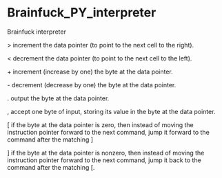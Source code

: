 # Brainfuck_PY_interpreter
 
Brainfuck interpreter

\> increment the data pointer (to point to the next cell to the right).

\< decrement the data pointer (to point to the next cell to the left).

\+ increment (increase by one) the byte at the data pointer.

\- decrement (decrease by one) the byte at the data pointer.

\. output the byte at the data pointer.

\, accept one byte of input, storing its value in the byte at the data pointer.

\[ if the byte at the data pointer is zero, then instead of moving the instruction pointer forward to the next command, jump it forward to the command after the matching
]

\] if the byte at the data pointer is nonzero, then instead of moving the instruction pointer forward to the next command, jump it back to the command after the matching [.
